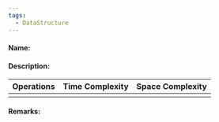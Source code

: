 ```yaml
---
tags:
  - DataStructure
---
```

#### Name: 

#### Description: 

| Operations | Time Complexity | Space Complexity |
| ---------- | --------------- | ---------------- |
|            |                 |                  |

#### Remarks: